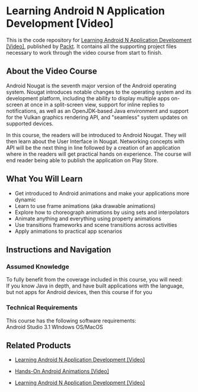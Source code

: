 # Learning Android N Application Development [Video]
This is the code repository for [Learning Android N Application Development [Video]](https://www.packtpub.com/application-development/hands-android-animations-video?utm_source=github&utm_medium=repository&utm_campaign=9781838828875), published by [Packt](https://www.packtpub.com/?utm_source=github). It contains all the supporting project files necessary to work through the video course from start to finish.
## About the Video Course
Android Nougat is the seventh major version of the Android operating system. Nougat introduces notable changes to the operating system and its development platform, including the ability to display multiple apps on-screen at once in a split-screen view, support for inline replies to notifications, as well as an OpenJDK-based Java environment and support for the Vulkan graphics rendering API, and "seamless" system updates on supported devices.

In this course, the readers will be introduced to Android Nougat. They will then learn about the User Interface in Nougat. Networking concepts with API will be the next thing in line followed by a creation of an application where in the readers will get practical hands on experience. The course will end reader being able to publish the application on Play Store.

<H2>What You Will Learn</H2>
<DIV class=book-info-will-learn-text>
<UL>
<LI>Get introduced to Android animations and make your applications more dynamic 
<LI>Learn to use frame animations (aka drawable animations) 
<LI>Explore how to choreograph animations by using sets and interpolators 
<LI>Animate anything and everything using property animations 
<LI>Use transitions frameworks and scene transitions across activities 
<LI>Apply animations to practical app scenarios </LI></UL></DIV>

## Instructions and Navigation
### Assumed Knowledge
To fully benefit from the coverage included in this course, you will need:<br/>
If you know Java in depth, and have built applications with the language, but not apps for Android devices, then this course if for you
### Technical Requirements
This course has the following software requirements:<br/>
Android Studio 3.1
WIndows OS/MacOS

## Related Products
* [Learning Android N Application Development [Video]](https://www.packtpub.com/application-development/hands-android-animations-video?utm_source=github&utm_medium=repository&utm_campaign=9781838828875)

* [Hands-On Android Animations [Video]](https://www.packtpub.com/application-development/hands-android-animations-video?utm_source=github&utm_medium=repository&utm_campaign=9781838828875)

* [Learning Android N Application Development [Video]](https://www.packtpub.com/application-development/hands-android-animations-video?utm_source=github&utm_medium=repository&utm_campaign=9781838828875)

